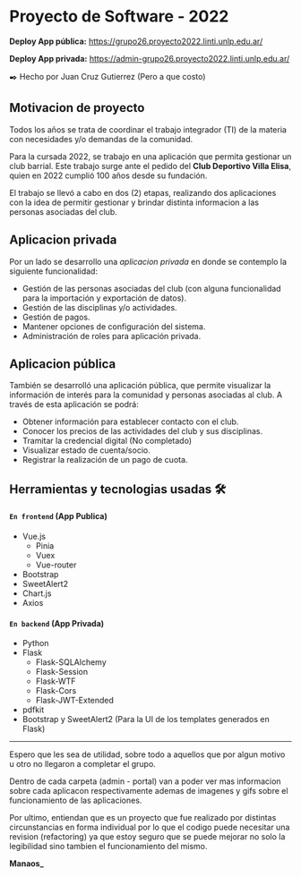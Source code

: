 # Proyecto de Software - 2022

**Deploy App pública:** https://grupo26.proyecto2022.linti.unlp.edu.ar/

**Deploy App privada:** https://admin-grupo26.proyecto2022.linti.unlp.edu.ar/

:black_nib: Hecho por Juan Cruz Gutierrez (Pero a que costo)

## Motivacion de proyecto
Todos los años se trata de coordinar el trabajo integrador (TI) de la materia con necesidades y/o demandas de la comunidad. 

Para la cursada 2022, se trabajo en una aplicación que permita gestionar un club barrial. Este trabajo surge ante el pedido del **Club Deportivo Villa Elisa**, quien en 2022 cumplió 100 años desde su fundación.

El trabajo se llevó a cabo en dos (2) etapas, realizando dos aplicaciones con la idea de permitir gestionar y brindar distinta informacion a las personas asociadas del club.

## Aplicacion privada
Por un lado se desarrollo una _aplicacion privada_ en donde se contemplo la siguiente funcionalidad:
  - Gestión de las personas asociadas del club (con alguna funcionalidad para la importación y exportación de datos).
  - Gestión de las disciplinas y/o actividades.
  - Gestión de pagos.
  - Mantener opciones de configuración del sistema.
  - Administración de roles para aplicación privada.

## Aplicacion pública
También se desarrolló una aplicación pública, que permite visualizar la información de interés para la comunidad y personas asociadas al club.
A través de esta aplicación se podrá:
  - Obtener información para establecer contacto con el club.
  - Conocer los precios de las actividades del club y sus disciplinas.
  - Tramitar la credencial digital (No completado)
  - Visualizar estado de cuenta/socio.
  - Registrar la realización de un pago de cuota.

## Herramientas y tecnologias usadas :hammer_and_wrench:
  #### `En frontend` (App Publica)
  - Vue.js
      - Pinia
      - Vuex
      - Vue-router
  - Bootstrap
  - SweetAlert2
  - Chart.js
  - Axios
    
#### `En backend` (App Privada)
- Python
- Flask
    - Flask-SQLAlchemy
    - Flask-Session
    - Flask-WTF
    - Flask-Cors
    - Flask-JWT-Extended
- pdfkit
- Bootstrap y SweetAlert2 (Para la UI de los templates generados en Flask)

---

Espero que les sea de utilidad, sobre todo a aquellos que por algun motivo u otro no llegaron a completar el grupo.

Dentro de cada carpeta (admin - portal) van a poder ver mas informacion sobre cada aplicacon respectivamente ademas de imagenes y gifs sobre el funcionamiento de las aplicaciones.

Por ultimo, entiendan que es un proyecto que fue realizado por distintas circunstancias en forma individual por lo que el codigo puede necesitar una revision (refactoring) ya que estoy seguro que se puede mejorar no solo la legibilidad sino tambien el funcionamiento del mismo. 

**Manaos_**
